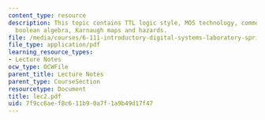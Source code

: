 ```yaml
---
content_type: resource
description: This topic contains TTL logic style, MOS technology, common logic gates,
  boolean algebra, Karnaugh maps and hazards.
file: /media/courses/6-111-introductory-digital-systems-laboratory-spring-2006/7f9cc6aef8c611b90a7f1a9b49d17f47_lec2.pdf
file_type: application/pdf
learning_resource_types:
- Lecture Notes
ocw_type: OCWFile
parent_title: Lecture Notes
parent_type: CourseSection
resourcetype: Document
title: lec2.pdf
uid: 7f9cc6ae-f8c6-11b9-0a7f-1a9b49d17f47
---
```

